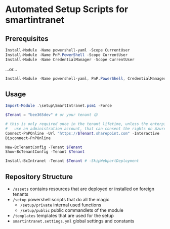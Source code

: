 # Automated Setup Scripts for smartintranet

## Prerequisites

```powershell
Install-Module -Name powershell-yaml -Scope CurrentUser
Install-Module -Name PnP.PowerShell -Scope CurrentUser
Install-Module -Name CredentialManager -Scope CurrentUser
```

...or...

```powershell
Install-Module -Name powershell-yaml, PnP.PowerShell, CredentialManager -Scope CurrentUser
```

## Usage

```powershell
Import-Module .\setup\SmartIntranet.psm1 -Force

$Tenant = "bee365dev" # or your tenant 😉

# this is only required once in the tenant lifetime, unless the enterpise application gets deleted
#   use an administration account, that can consent the rights on Azure here
Connect-PnPOnline -Url "https://$Tenant.sharepoint.com" -Interactive
Disconnect-PnPOnline

New-BcTenantConfig -Tenant $Tenant
Show-BcTenantConfig -Tenant $Tenant

Install-BcIntranet -Tenant $Tenant # -SkipWebpartDeployment
```

## Repository Structure

* `/assets` contains resources that are deployed or installed on foreign tenants
* `/setup` powershell scripts that do all the magic
    * `/setup/private` internal used functions
    * `/setup/public` public commandlets of the module
* `/templates` templates that are used for the setup
* `smartintranet.settings.yml` global settings and constants
